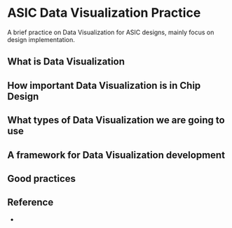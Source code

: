 # ASIC Data Visualization Practice

A brief practice on Data Visualization for ASIC designs, mainly focus on design implementation.

## What is Data Visualization

## How important Data Visualization is in Chip Design

## What types of Data Visualization we are going to use

## A framework for Data Visualization development

## Good practices

## Reference

- 
